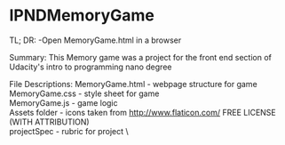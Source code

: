 # IPNDMemoryGame

TL; DR:
-Open MemoryGame.html in a browser

Summary:
This Memory game was a project for the front end section of Udacity's intro to programming nano degree

File Descriptions:
MemoryGame.html - webpage structure for game \
MemoryGame.css - style sheet for game \
MemoryGame.js - game logic \
Assets folder - icons taken from http://www.flaticon.com/ FREE LICENSE (WITH ATTRIBUTION) \
projectSpec - rubric for project \
